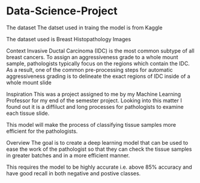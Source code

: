 # Data-Science-Project
The dataset
The datset used in traing the model is from Kaggle

The dataset used is Breast Histopathology Images

Context
Invasive Ductal Carcinoma (IDC) is the most common subtype of all breast cancers. To assign an aggressiveness grade to a whole mount sample, pathologists typically focus on the regions which contain the IDC. As a result, one of the common pre-processing steps for automatic aggressiveness grading is to delineate the exact regions of IDC inside of a whole mount slide

Inspiration
This was a project assigned to me by my Machine Learning Professor for my end of the semester project. Looking into this matter I found out it is a diffiluct and long processes for pathologists to examine each tissue slide.

This model will make the process of classifying tissue samples more efficient for the pathologists.

Overview
The goal is to create a deep learning model that can be used to ease the work of the pathologist so that they can check the tissue samples in greater batches and in a more efficient manner.

This requires the model to be highly accurate i.e. above 85% accuracy and have good recall in both negative and postive classes.
